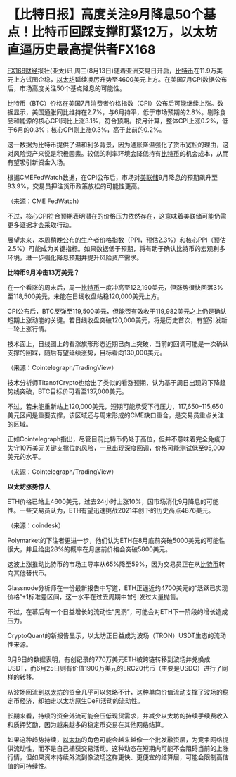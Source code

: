 # 【比特日报】高度关注9月降息50个基点！比特币回踩支撑盯紧12万，以太坊直逼历史最高提供者FX168

[FX168财经](https://www.fx168news.com/)报社(亚太)讯
周三(8月13日)随着亚洲交易日开启，[比特币](https://www.fx168news.com/quote/BINBTC)在11.9万美元上方试图企稳，[以太坊](https://www.fx168news.com/quote/BINETH)延续凌厉升势至4600美元上方。在美国7月CPI数据公布后，市场高度关注50个基点降息的可能性。

比特币（BTC）价格在美国7月消费者价格指数（CPI）公布后可能继续上涨。数据显示，美国通胀同比维持在2.7%，与6月持平，低于市场预期的2.8%。剔除食品和能源的核心CPI同比上涨3.1%，符合预期。按月计算，整体CPI上涨0.2%，低于6月的0.3%；核心CPI则上涨0.3%，高于此前的0.2%。

这一数据为比特币提供了温和利多背景，因为通胀降温强化了货币宽松的理由，这对风险资产来说是积极因素。较低的利率环境会降低持有[比特币](https://www.fx168news.com/quote/BINBTC)的机会成本，从而有望吸引新资金入场。

根据CMEFedWatch数据，在CPI公布后，市场对[美联储](https://www.fx168news.com/info/001007/001007002)9月降息的预期飙升至93.9%，交易员押注货币政策放松的可能性更高。

（来源：CME FedWatch）

不过，核心CPI符合预期表明潜在的价格压力依然存在，这意味着美联储可能仍需更多证据才会采取行动。

展望未来，本周稍晚公布的生产者价格指数（PPI，预估2.3%）和核心PPI（预估2.5%）可能成为关键指标。如果数据低于预期，将有助于确认比特币的宏观利多环境，进一步强化降息预期并提升风险资产需求。

**比特币9月冲击13万美元？**

在一个看涨的周末后，周一[比特币](https://www.fx168news.com/quote/BINBTC)一度冲高至122,190美元，但涨势很快回落3%至118,500美元，未能在日线收盘站稳120,000美元上方。

CPI公布后，BTC反弹至119,500美元，但能否有效收于119,982美元之上仍是确认短期上涨动能的关键。若日线收盘突破120,000美元，将是历史首次，有望引发新一轮上涨行情。

技术面上，日线图上的看涨旗形形态近期已向上突破，当前的回调可能是一次确认支撑的回踩，随后有望延续涨势，目标看向130,000美元。

（来源：Cointelegraph/TradingView）

技术分析师TitanofCrypto也给出了类似的看涨预期，认为基于周日出现的下降趋势线突破，BTC目标价可看至137,000美元。

不过，若未能重新站上120,000美元，短期可能承受下行压力，117,650–115,650美元区间是重要支撑，该区域还与周末形成的CME缺口重合，是交易员重点关注的区域。

正如Cointelegraph指出，尽管目前比特币仍处于高位，但并不意味着完全免疫于失守10万美元关键支撑位的风险，一旦出现深度回调，价格可能测试低至95,000美元的水平。

（来源：Cointelegraph/TradingView）

**以太坊涨势惊人**

ETH价格已站上4600美元，过去24小时上涨10%，因市场消化9月降息的可能性。一些交易员认为，ETH有望迅速挑战2021年创下的历史高点4876美元。

（来源：coindesk）

Polymarket的下注者更进一步，他们认为ETH在8月底前突破5000美元的可能性很大，并且给出28%的概率在月底前价格会突破5800美元。

这波上涨推动比特币的市场主导率从65%降至59%，因为交易员正在从[比特币](https://www.fx168news.com/quote/BINBTC)转向其他替代币。

Glassnode分析师在一份最新报告中写道，ETH正逼近约4700美元的“活跃已实现价格”+1标准差区间，这一水平在过去周期中曾引发过大量抛售。

不过，在幕后有一个日益增长的流动性“黑洞”，可能会对ETH下一阶段的增长造成压力。

CryptoQuant的新报告显示，以太坊正日益成为波场（TRON）USDT生态的流动性来源。

8月9日的数据表明，有创纪录的770万美元ETH被跨链转移到波场并兑换成USDT，而6月25日则有价值1900万美元的ERC20代币（主要是USDC）进行了同样的转移。

从波场回流到[以太坊](https://www.fx168news.com/quote/BINETH)的资金几乎可以忽略不计，这种单向价值流动支撑了波场的稳定币经济，却抽走以太坊原生DeFi活动的流动性。

长期来看，持续的资金外流可能会压低现货需求，并减少以太坊的持续手续费收入和质押奖励，因为越来越多的稳定币交易在其他网络结算。

如果这种趋势持续，[以太坊](https://www.fx168news.com/quote/BINETH)的角色可能会越来越像一个批发融资层，为竞争网络提供流动性，而不是自己捕获交易活动。这种动态在短期内可能不会阻碍当前的上涨行情，但如果资本持续外流到像波场这样更快、更便宜的结算层，可能会限制高估值的可持续性。

